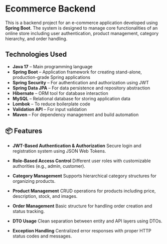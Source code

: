 # Ecommerce Backend

This is a backend project for an e-commerce application developed using **Spring Boot**. The system is designed to manage core functionalities of an online store including user authentication, product management, category hierarchy, and order handling.

##  Technologies Used

* **Java 17** – Main programming language
* **Spring Boot** – Application framework for creating stand-alone, production-grade Spring applications
* **Spring Security** – For authentication and authorization using JWT
* **Spring Data JPA** – For data persistence and repository abstraction
* **Hibernate** – ORM tool for database interaction
* **MySQL** – Relational database for storing application data
* **Lombok** – To reduce boilerplate code
* **Validation API** – For input validation
* **Maven** – For dependency management and build automation

## 📦 Features

* **JWT-Based Authentication & Authorization**
  Secure login and registration system using JSON Web Tokens.

* **Role-Based Access Control**
  Different user roles with customizable authorities (e.g., admin, customer).

* **Category Management**
  Supports hierarchical category structures for organizing products.

* **Product Management**
  CRUD operations for products including price, description, stock, and images.

* **Order Management**
  Basic structure for handling order creation and status tracking.

* **DTO Usage**
  Clean separation between entity and API layers using DTOs.

* **Exception Handling**
  Centralized error responses with proper HTTP status codes and messages.

